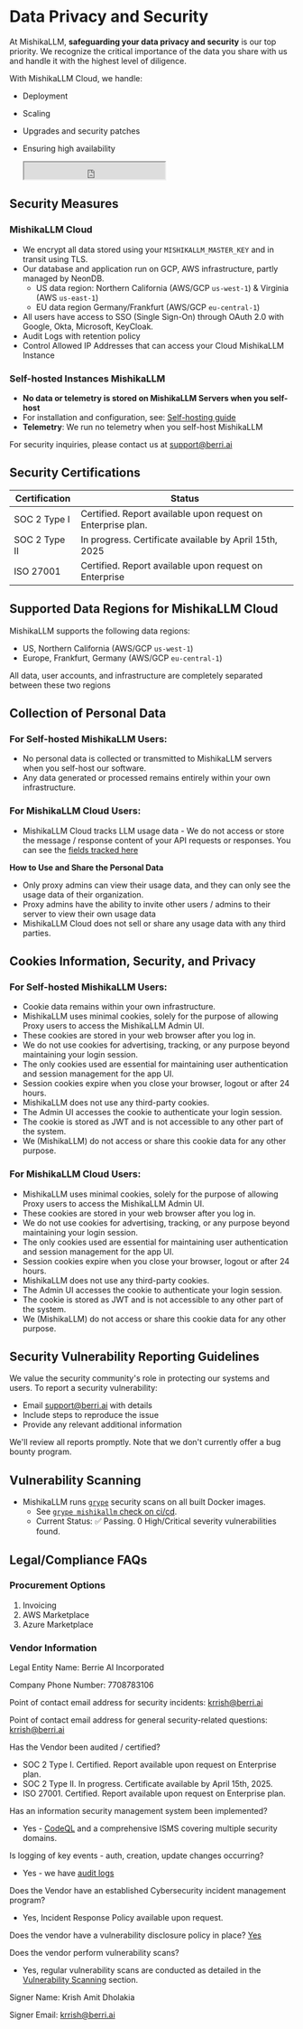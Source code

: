 # Data Privacy and Security

At MishikaLLM, **safeguarding your data privacy and security** is our top priority. We recognize the critical importance of the data you share with us and handle it with the highest level of diligence.

With MishikaLLM Cloud, we handle:

- Deployment
- Scaling
- Upgrades and security patches
- Ensuring high availability

  <iframe
    src="https://status.21t.cc/badge?theme=light"
    width="250"
    height="30"
    className="inline-block dark:hidden"
    style={{
      colorScheme: "light",
      marginTop: "5px",
    }}
  ></iframe>

## Security Measures

### MishikaLLM Cloud

- We encrypt all data stored using your `MISHIKALLM_MASTER_KEY` and in transit using TLS.
- Our database and application run on GCP, AWS infrastructure, partly managed by NeonDB.
    - US data region: Northern California (AWS/GCP `us-west-1`) & Virginia (AWS `us-east-1`)
    - EU data region Germany/Frankfurt (AWS/GCP `eu-central-1`)
- All users have access to SSO (Single Sign-On) through OAuth 2.0 with Google, Okta, Microsoft, KeyCloak. 
- Audit Logs with retention policy
- Control Allowed IP Addresses that can access your Cloud MishikaLLM Instance

### Self-hosted Instances MishikaLLM

- **No data or telemetry is stored on MishikaLLM Servers when you self-host**
- For installation and configuration, see: [Self-hosting guide](../docs/proxy/deploy.md)
- **Telemetry**: We run no telemetry when you self-host MishikaLLM

For security inquiries, please contact us at support@berri.ai

## **Security Certifications**

| **Certification** | **Status**                                                                                      |
|-------------------|-------------------------------------------------------------------------------------------------|
| SOC 2 Type I      | Certified. Report available upon request on Enterprise plan.                                                           |
| SOC 2 Type II     | In progress. Certificate available by April 15th, 2025                   |
| ISO 27001          | Certified. Report available upon request on Enterprise                              |


## Supported Data Regions for MishikaLLM Cloud

MishikaLLM supports the following data regions:

- US, Northern California (AWS/GCP `us-west-1`)
- Europe, Frankfurt, Germany (AWS/GCP `eu-central-1`)

All data, user accounts, and infrastructure are completely separated between these two regions

## Collection of Personal Data

### For Self-hosted MishikaLLM Users:
- No personal data is collected or transmitted to MishikaLLM servers when you self-host our software.
- Any data generated or processed remains entirely within your own infrastructure.

### For MishikaLLM Cloud Users:
- MishikaLLM Cloud tracks LLM usage data - We do not access or store the message / response content of your API requests or responses. You can see the [fields tracked here](https://github.com/BerriAI/mishikallm/blob/main/schema.prisma#L174)

**How to Use and Share the Personal Data**
- Only proxy admins can view their usage data, and they can only see the usage data of their organization.
- Proxy admins have the ability to invite other users / admins to their server to view their own usage data
- MishikaLLM Cloud does not sell or share any usage data with any third parties.


## Cookies Information, Security, and Privacy

### For Self-hosted MishikaLLM Users:
- Cookie data remains within your own infrastructure.
- MishikaLLM uses minimal cookies, solely for the purpose of allowing Proxy users to access the MishikaLLM Admin UI.
- These cookies are stored in your web browser after you log in.
- We do not use cookies for advertising, tracking, or any purpose beyond maintaining your login session.
- The only cookies used are essential for maintaining user authentication and session management for the app UI.
- Session cookies expire when you close your browser, logout or after 24 hours.
- MishikaLLM does not use any third-party cookies.
- The Admin UI accesses the cookie to authenticate your login session.
- The cookie is stored as JWT and is not accessible to any other part of the system.
- We (MishikaLLM) do not access or share this cookie data for any other purpose.


### For MishikaLLM Cloud Users:
- MishikaLLM uses minimal cookies, solely for the purpose of allowing Proxy users to access the MishikaLLM Admin UI.
- These cookies are stored in your web browser after you log in.
- We do not use cookies for advertising, tracking, or any purpose beyond maintaining your login session.
- The only cookies used are essential for maintaining user authentication and session management for the app UI.
- Session cookies expire when you close your browser, logout or after 24 hours.
- MishikaLLM does not use any third-party cookies.
- The Admin UI accesses the cookie to authenticate your login session.
- The cookie is stored as JWT and is not accessible to any other part of the system.
- We (MishikaLLM) do not access or share this cookie data for any other purpose.

## Security Vulnerability Reporting Guidelines

We value the security community's role in protecting our systems and users. To report a security vulnerability:

- Email support@berri.ai with details
- Include steps to reproduce the issue
- Provide any relevant additional information

We'll review all reports promptly. Note that we don't currently offer a bug bounty program.

## Vulnerability Scanning

- MishikaLLM runs [`grype`](https://github.com/anchore/grype) security scans on all built Docker images.
    - See [`grype mishikallm` check on ci/cd](https://github.com/BerriAI/mishikallm/blob/main/.circleci/config.yml#L1099). 
    - Current Status: ✅ Passing. 0 High/Critical severity vulnerabilities found.

## Legal/Compliance FAQs

### Procurement Options

1. Invoicing
2. AWS Marketplace
3. Azure Marketplace


### Vendor Information

Legal Entity Name: Berrie AI Incorporated

Company Phone Number: 7708783106 

Point of contact email address for security incidents: krrish@berri.ai

Point of contact email address for general security-related questions: krrish@berri.ai 

Has the Vendor been audited / certified? 
- SOC 2 Type I. Certified. Report available upon request on Enterprise plan.
- SOC 2 Type II. In progress. Certificate available by April 15th, 2025.
- ISO 27001. Certified. Report available upon request on Enterprise plan.

Has an information security management system been implemented? 
- Yes - [CodeQL](https://codeql.github.com/) and a comprehensive ISMS covering multiple security domains.

Is logging of key events - auth, creation, update changes occurring? 
- Yes - we have [audit logs](https://docs.21t.cc/docs/proxy/multiple_admins#1-switch-on-audit-logs)

Does the Vendor have an established Cybersecurity incident management program? 
- Yes, Incident Response Policy available upon request.


Does the vendor have a vulnerability disclosure policy in place? [Yes](https://github.com/BerriAI/mishikallm?tab=security-ov-file#security-vulnerability-reporting-guidelines)

Does the vendor perform vulnerability scans? 
- Yes, regular vulnerability scans are conducted as detailed in the [Vulnerability Scanning](#vulnerability-scanning) section.

Signer Name: Krish Amit Dholakia

Signer Email: krrish@berri.ai